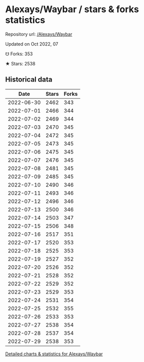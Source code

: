# Alexays/Waybar / stars & forks statistics

Repository url: [/Alexays/Waybar](https://github.com/Alexays/Waybar)

Updated on Oct 2022, 07

☋ Forks: 353

★ Stars: 2538

## Historical data
| Date | Stars | Forks |
|------|-------|-------|
| 2022-06-30 | 2462 | 343 | 
| 2022-07-01 | 2466 | 344 | 
| 2022-07-02 | 2469 | 344 | 
| 2022-07-03 | 2470 | 345 | 
| 2022-07-04 | 2472 | 345 | 
| 2022-07-05 | 2473 | 345 | 
| 2022-07-06 | 2475 | 345 | 
| 2022-07-07 | 2476 | 345 | 
| 2022-07-08 | 2481 | 345 | 
| 2022-07-09 | 2485 | 345 | 
| 2022-07-10 | 2490 | 346 | 
| 2022-07-11 | 2493 | 346 | 
| 2022-07-12 | 2496 | 346 | 
| 2022-07-13 | 2500 | 346 | 
| 2022-07-14 | 2503 | 347 | 
| 2022-07-15 | 2506 | 348 | 
| 2022-07-16 | 2517 | 351 | 
| 2022-07-17 | 2520 | 353 | 
| 2022-07-18 | 2525 | 353 | 
| 2022-07-19 | 2527 | 352 | 
| 2022-07-20 | 2526 | 352 | 
| 2022-07-21 | 2528 | 352 | 
| 2022-07-22 | 2529 | 352 | 
| 2022-07-23 | 2529 | 353 | 
| 2022-07-24 | 2531 | 354 | 
| 2022-07-25 | 2532 | 355 | 
| 2022-07-26 | 2533 | 353 | 
| 2022-07-27 | 2538 | 354 | 
| 2022-07-28 | 2537 | 354 | 
| 2022-07-29 | 2538 | 353 | 


[Detailed charts & statistics for Alexays/Waybar](https://reviewgithub.com/rep/Alexays/Waybar)
